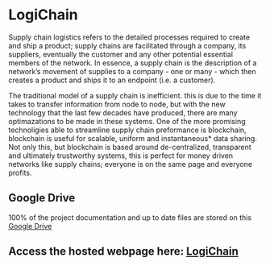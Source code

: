 # LogiChain
Supply chain logistics refers to the detailed processes required to create and ship a product; supply chains are facilitated through a company, its suppliers, eventually the customer and any other potential essential members of the network.
In essence, a supply chain is the description of a network’s movement of supplies to a company - one or many - which then creates a product and ships it to an endpoint (i.e. a customer).

The traditional model of a supply chain is inefficient. this is due to the time it takes to transfer information from node to node, but with the new technology that the last few decades have produced, there are many optimazations to be made in these systems.
One of the more promising technoligies able to streamline supply chain preformance is blockchain, blockchain is useful for scalable, uniform and instantaneous* data sharing. Not only this, but blockchain is based around de-centralized, transparent and ultimately trustworthy systems, this is perfect for money driven networks like supply chains; everyone is on the same page and everyone profits.

## Google Drive
100% of the project documentation and up to date files are stored on this [Google Drive](https://drive.google.com/drive/folders/1bf7ycVrrnMAaCSb8lEibmbPmOpP5BiiD?usp=sharing)

## Access the hosted webpage here: [LogiChain](https://logichain.000webhostapp.com/)


